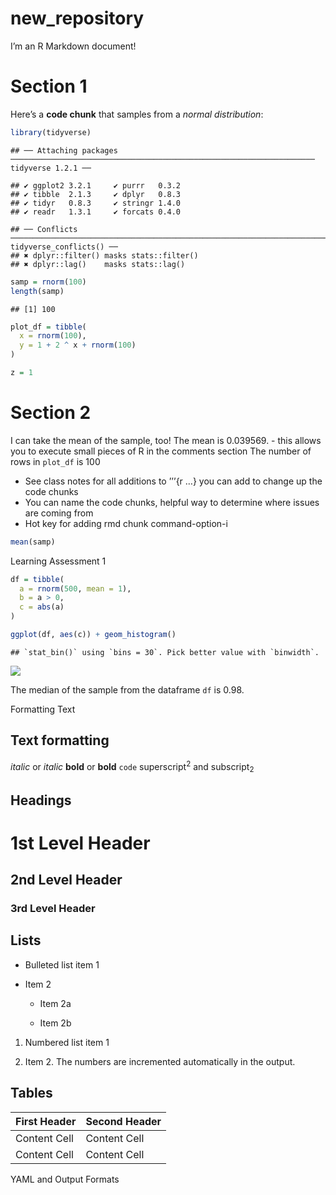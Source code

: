 new\_repository
================

I’m an R Markdown document\!

# Section 1

Here’s a **code chunk** that samples from a *normal
    distribution*:

``` r
library(tidyverse)
```

    ## ── Attaching packages ──────────────────────────────────────────────────────────────────── tidyverse 1.2.1 ──

    ## ✔ ggplot2 3.2.1     ✔ purrr   0.3.2
    ## ✔ tibble  2.1.3     ✔ dplyr   0.8.3
    ## ✔ tidyr   0.8.3     ✔ stringr 1.4.0
    ## ✔ readr   1.3.1     ✔ forcats 0.4.0

    ## ── Conflicts ─────────────────────────────────────────────────────────────────────── tidyverse_conflicts() ──
    ## ✖ dplyr::filter() masks stats::filter()
    ## ✖ dplyr::lag()    masks stats::lag()

``` r
samp = rnorm(100)
length(samp)
```

    ## [1] 100

``` r
plot_df = tibble(
  x = rnorm(100),
  y = 1 + 2 ^ x + rnorm(100)
)

z = 1
```

# Section 2

I can take the mean of the sample, too\! The mean is 0.039569. - this
allows you to execute small pieces of R in the comments section The
number of rows in `plot_df` is 100

  - See class notes for all additions to ’’’{r …} you can add to change
    up the code chunks
  - You can name the code chunks, helpful way to determine where issues
    are coming from
  - Hot key for adding rmd chunk command-option-i

<!-- end list -->

``` r
mean(samp)
```

Learning Assessment 1

``` r
df = tibble(
  a = rnorm(500, mean = 1),
  b = a > 0,
  c = abs(a)
)

ggplot(df, aes(c)) + geom_histogram()
```

    ## `stat_bin()` using `bins = 30`. Pick better value with `binwidth`.

![](Untitled_files/figure-gfm/learning_assessment-1.png)<!-- -->

The median of the sample from the dataframe `df` is 0.98.

Formatting Text

## Text formatting

*italic* or *italic* **bold** or **bold** `code` superscript<sup>2</sup>
and subscript<sub>2</sub>

## Headings

# 1st Level Header

## 2nd Level Header

### 3rd Level Header

## Lists

  - Bulleted list item 1

  - Item 2
    
      - Item 2a
    
      - Item 2b

<!-- end list -->

1.  Numbered list item 1

2.  Item 2. The numbers are incremented automatically in the output.

## Tables

| First Header | Second Header |
| ------------ | ------------- |
| Content Cell | Content Cell  |
| Content Cell | Content Cell  |

YAML and Output Formats
